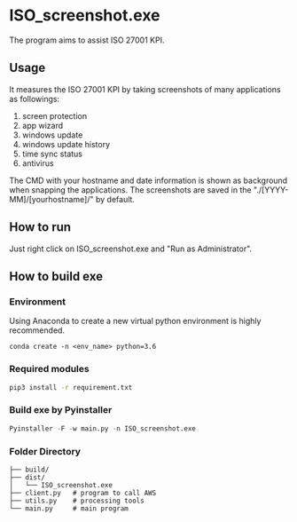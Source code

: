 # ISO_screenshot.exe
The program aims to assist ISO 27001 KPI.
## Usage
It measures the ISO 27001 KPI by taking screenshots of many applications as followings:

1. screen protection
2. app wizard
3. windows update
4. windows update history
5. time sync status
6. antivirus 

The CMD with your hostname and date information is shown as background when snapping the applications. The screenshots are saved in the "./[YYYY-MM]/[yourhostname]/" by default.

## How to run
Just right click on ISO_screenshot.exe and "Run as Administrator".
## How to build exe
### Environment
Using Anaconda to create a new virtual python environment is highly recommended.
```
conda create -n <env_name> python=3.6
```
### Required modules
```bash
pip3 install -r requirement.txt
```
### Build exe by Pyinstaller
```python
Pyinstaller -F -w main.py -n ISO_screenshot.exe
```

### Folder Directory 
```
├── build/
├── dist/
│   └── ISO_screenshot.exe
├── client.py   # program to call AWS
├── utils.py    # processing tools
└── main.py		# main program
```